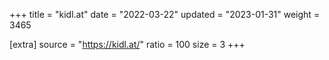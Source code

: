 +++
title = "kidl.at"
date = "2022-03-22"
updated = "2023-01-31"
weight = 3465

[extra]
source = "https://kidl.at/"
ratio = 100
size = 3
+++
